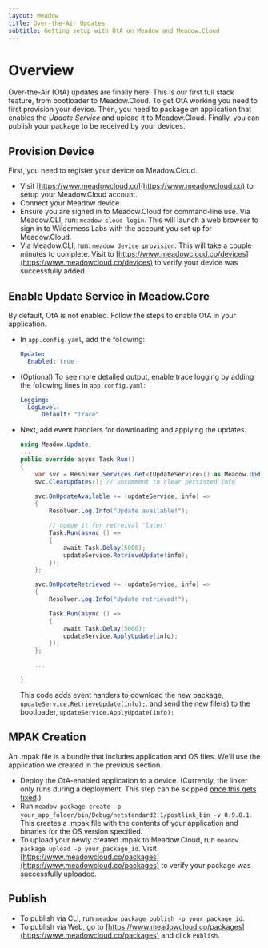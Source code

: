 ```yaml
---
layout: Meadow
title: Over-the-Air Updates
subtitle: Getting setup with OtA on Meadow and Meadow.Cloud
---
```


# Overview

Over-the-Air (OtA) updates are finally here! This is our first full stack feature, from bootloader to Meadow.Cloud. To get OtA working you need to first provision your device. Then, you need to package an application that enables the _Update Service_ and upload it to Meadow.Cloud. Finally, you can publish your package to be received by your devices.

## Provision Device

First, you need to register your device on Meadow.Cloud.

* Visit [https://www.meadowcloud.co](https://www.meadowcloud.co) to setup your Meadow.Cloud account.
* Connect your Meadow device.
* Ensure you are signed in to Meadow.Cloud for command-line use. Via Meadow.CLI, run: `meadow cloud login`. This will launch a web browser to sign in to Wilderness Labs with the account you set up for Meadow.Cloud.
* Via Meadow.CLI, run: `meadow device provision`. This will take a couple minutes to complete. Visit to [https://www.meadowcloud.co/devices](https://www.meadowcloud.co/devices) to verify your device was successfully added.

## Enable Update Service in Meadow.Core

By default, OtA is not enabled. Follow the steps to enable OtA in your application.  

* In `app.config.yaml`, add the following:

    ```yaml
    Update:
      Enabled: true
    ```

* (Optional) To see more detailed output, enable trace logging by adding the following lines in `app.config.yaml`:

    ```yaml
    Logging:
      LogLevel:
          Default: "Trace"
    ```

* Next, add event handlers for downloading and applying the updates.

    ```csharp
    using Meadow.Update;
    ...
    public override async Task Run()
    {
        var svc = Resolver.Services.Get<IUpdateService>() as Meadow.Update.UpdateService;
        svc.ClearUpdates(); // uncomment to clear persisted info

        svc.OnUpdateAvailable += (updateService, info) =>
        {
            Resolver.Log.Info("Update available!");

            // queue it for retreival "later"
            Task.Run(async () =>
            {
                await Task.Delay(5000);
                updateService.RetrieveUpdate(info);
            });
        };

        svc.OnUpdateRetrieved += (updateService, info) =>
        {
            Resolver.Log.Info("Update retrieved!");

            Task.Run(async () =>
            {
                await Task.Delay(5000);
                updateService.ApplyUpdate(info);
            });
        };

        ...

    }
    ```

    This code adds event handers to download the new package, `updateService.RetrieveUpdate(info);`. and send the new file(s) to the bootloader, `updateService.ApplyUpdate(info);`

## MPAK Creation

An .mpak file is a bundle that includes application and OS files. We'll use the application we created in the previous section.

* Deploy the OtA-enabled application to a device. (Currently, the linker only runs during a deployment. This step can be skipped [once this gets fixed](https://github.com/WildernessLabs/Meadow.CLI/issues/287).)
* Run `meadow package create -p your_app_folder/bin/Debug/netstandard2.1/postlink_bin -v 0.9.8.1`. This creates a .mpak file with the contents of your application and binaries for the OS version specified.
* To upload your newly created .mpak to Meadow.Cloud, run `meadow package upload -p your_package_id`. Visit [https://www.meadowcloud.co/packages](https://www.meadowcloud.co/packages) to verify your package was successfully uploaded.

## Publish

* To publish via CLI, run `meadow package publish -p your_package_id`.  
* To publish via Web, go to [https://www.meadowcloud.co/packages](https://www.meadowcloud.co/packages) and click `Publish`.
